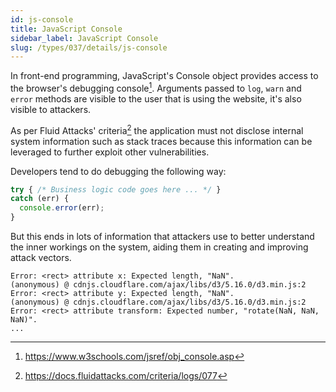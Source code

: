 ```yaml
---
id: js-console
title: JavaScript Console
sidebar_label: JavaScript Console
slug: /types/037/details/js-console
---
```


In front-end programming,
JavaScript's Console object
provides access to the browser's debugging console[^1].
Arguments passed to `log`, `warn` and `error` methods
are visible to the user that is using the website,
it's also visible to attackers.

As per Fluid Attacks' criteria[^2]
the application must not disclose internal system information
such as stack traces
because this information can be leveraged
to further exploit other vulnerabilities.

Developers tend to do debugging the following way:

```js {3}
try { /* Business logic code goes here ... */ }
catch (err) {
  console.error(err);
}
```

But this ends in lots of information
that attackers use to better understand
the inner workings on the system,
aiding them in creating and improving attack vectors.

```log
Error: <rect> attribute x: Expected length, "NaN".
(anonymous) @ cdnjs.cloudflare.com/ajax/libs/d3/5.16.0/d3.min.js:2
Error: <rect> attribute y: Expected length, "NaN".
(anonymous) @ cdnjs.cloudflare.com/ajax/libs/d3/5.16.0/d3.min.js:2
Error: <rect> attribute transform: Expected number, "rotate(NaN, NaN, NaN)".
...
```

[^1]: https://www.w3schools.com/jsref/obj_console.asp
[^2]: https://docs.fluidattacks.com/criteria/logs/077
